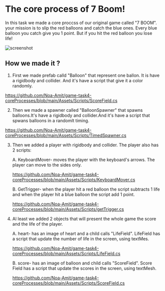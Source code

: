 # The core process of 7 Boom!
In this task we made a core proccss of our original game called "7 BOOM".
your mission is to slip the red balloons and catch the blue ones.
Every blue balloon you catch give you 1 point. But if you hit the red balloon you lose life!

![screenshot](https://user-images.githubusercontent.com/57709369/99260841-99d8fb80-2824-11eb-91f4-642f06014c16.jpg)

## How we made it ?
 1. First we made prefab calld "Balloon" that represent one ballon. It is have a rigidbody and collider. And it's have a script that give it a color randomly. 
 
 https://github.com/Noa-Amit/game-task4-coreProcesses/blob/main/Assets/Scripts/ScoreField.cs
 
 2. Then we made a spawner called "BalloonSpawner" that spawns balloons.It's have a rigidbody and collider.And it's have a script that spwans balloons in a randomlt timing.
 
 https://github.com/Noa-Amit/game-task4-coreProcesses/blob/main/Assets/Scripts/TimedSpawner.cs
 
 3. Then we added a player with rigidbody and collider. The player also has 2 scripts:
 
      A. KeyboardMover- moves the player with the keyboard's arrows. The player can move to the sides only. 
      
      https://github.com/Noa-Amit/game-task4-coreProcesses/blob/main/Assets/Scripts/KeyboardMover.cs
      
      B. GetTrigger- when the player hit a red balloon the script subtracts 1 life and when the player hit a blue balloon the script add 1 point.
      
      https://github.com/Noa-Amit/game-task4-coreProcesses/blob/main/Assets/Scripts/getTrigger.cs
   
  4. Al least we added 2 objects that will present the whole game the score and the life of the player. 
  
      A. heart- has an image of heart and a child calls "LifeField". LifeField has a script that update the number of life in the screen, using textMes. 
      
      https://github.com/Noa-Amit/game-task4-coreProcesses/blob/main/Assets/Scripts/LifeField.cs
      
      B. score- has an image of balloon and child calls "ScoreField". Score Field has a script that update the scores in the screen, using textMesh.
      
      https://github.com/Noa-Amit/game-task4-coreProcesses/blob/main/Assets/Scripts/ScoreField.cs
